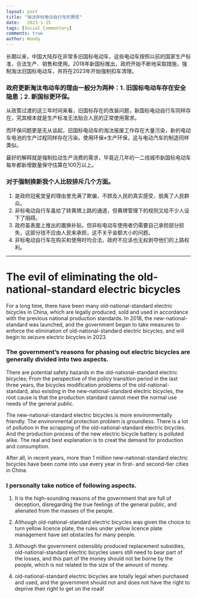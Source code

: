 ```yaml
---
layout: post
title: "淘汰非标电动自行车的罪恶"
date:   2023-1-15
tags: [Social_Commentary]
comments: true
author: Woody
---
```


长期以来，中国大陆存在非常多旧国标电动车，这些电动车按照以前的国家生产标准，合法生产、销售和使用。2018年新国标推出，政府开始不断地采取措施，强制淘汰旧国标电动车，并将在2023年开始强制扣车清理。 

### 政府更新淘汰电动车的理由一般分为两种：1. 旧国标电动车存在安全隐患；2. 新国标更环保。

从政策过渡的这三年时间来看，旧国标存在的改装问题，新国标电动自行车同样存在，究其根本就是生产标准无法贴合人民的正常使用需求。

而环保问题更是无从谈起，旧国标电动车的淘汰报废工作存在大量污染，新的电动车电池的生产过程同样存在污染。使用环保≠生产环保，这与电动汽车的制造同样类似。

最好的解释就是强制拉动生产消费的需求，毕竟近几年的一二线城市新国标电动车每年都新增数量保守估算在100万以上。 

### 对于强制换新我个人比较排斥几个方面。 
1. 是政府冠冕堂皇的理由里充满了欺骗，不顾及人民的真实感受，脱离了人民群众。
2. 非标电动自行车虽给了转黄牌上路的通道，但黄牌管理下的规则又给不少人设下了阻碍。
3. 政府虽表面上推出的置换补贴，但非标电动车使用者仍需要自己承担部分损失，这部分钱不应由人民来承担，这不关乎金额大小的问题。
4. 非标电动自行车在购买和使用时均合法，政府不应该也无权剥夺他们的上路权利。

---

# The evil of eliminating the old-national-standard electric bicycles

For a long time, there have been many old-national-standard electric bicycles in China, which are legally produced, sold and used in accordance with the previous national production standards. In 2018, the new-national-standard was launched, and the government began to take measures to enforce the elimination of old-national-standard electric bicycles, and will begin to seizure electric bicycles in 2023. 

### The government’s reasons for phasing out electric bicycles are generally divided into two aspects. 

There are potential safety hazards in the old-national-standard electric bicycles; From the perspective of the policy transition period in the last three years, the bicycles modification problems of the old-national-standard, also existing in the new-national-standard electric bicycles, the root cause is that the production standard cannot meet the normal use needs of the general public. 

The new-national-standard electric bicycles is more environmentally friendly. The environmental protection problem is groundless. There is a lot of pollution in the scrapping of the old-national-standard electric bicycles. And the production process of the new electric bicycle battery is polluted alike. The real and best explanation is to creat the demand for production and consumption. 

After all, in recent years, more than 1 million new-national-standard electric bicycles have been come into use every year in first- and second-tier cities in China. 

### I personally take notice of following aspects. 
1. It is the high-sounding reasons of the government that are full of deception, disregarding the true feelings of the general public, and alienated from the masses of the people.
   
2. Although old-national-standard electric bicycles was given the choice to turn yellow licence plate, the rules under yellow licence plate management have set obstacles for many people.
  
3. Although the government ostensibly produced replacement subsidies, old-national-standard electric bicycles users still need to bear part of the losses, and this part of the money should not be borne by the people, which is not related to the size of the amount of money.
  
4. old-national-standard electric bicycles are totally legal when purchased and used, and the government should not and does not have the right to deprive their right to get on the road!
